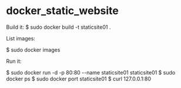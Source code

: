 # docker_static_website

Build it:
$ sudo docker build -t staticsite01 .

List images:

$ sudo docker images

Run it:

$ sudo docker run -d -p 80:80 --name staticsite01 staticsite01
$ sudo docker ps
$ sudo docker port staticsite01
$ curl 127.0.0.1:80
